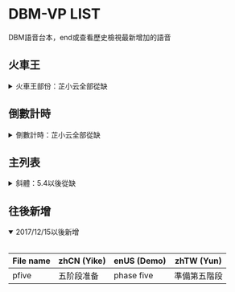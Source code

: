 # DBM-VP LIST

DBM語音台本，end或查看歷史檢視最新增加的語音

## 火車王

<details>
  <summary>火車王部份：芷小云全部從缺</summary>
  <p>
    
| File name | zhCN (Yike) | enUS (Demo) | zhTW (Yun) |
|------|------|------|------|
|Thogar/A1|一轨道快车|lane 1 express|一軌快車|
|Thogar/A2|二轨道快车|lane 2 express|二軌快車|
|Thogar/A3|三轨道快车|lane 3 express|三軌快車|
|Thogar/A4|四轨道快车|lane 4 express|四軌快車|
|Thogar/A14|一四轨道快车|lane 1 and 4 expresses|一四軌道快車|
|Thogar/A23|二三轨道快车|lane 2 and 3 express|二三軌道快車|
|Thogar/AX|随机轨道快车|random express|隨機軌道快車|
|Thogar/B1|一轨道小怪|lane 1 Reinforcements|一軌小怪|
|Thogar/B1E4|一轨道小怪四轨道喷火車|lane 1 Reinforcements and lane 4 Deforester|一軌小怪四軌噴火|
|Thogar/B2|二轨道小怪|lane 2 Reinforcements|二軌小怪|
|Thogar/B2A4|二轨道小怪四轨道快车|lane 2 Reinforcements and lane 4 express|二軌小怪四軌快車|
|Thogar/B2D3|二轨道小怪三轨道大怪| lane 2 Reinforcements and lane 3 Man On Arms|二軌小怪三軌大怪|
|Thogar/B3|三轨道小怪|lane 3 Reinforcements|三軌小怪|
|Thogar/B4|四轨道小怪|lane 4 Reinforcements|四軌小怪|
|Thogar/B23|二三轨道小怪|lane 2 and 3 Reinforcements|二三軌道小怪|
|Thogar/BX|随机轨道小怪|random Reinforcements|隨機軌道小怪|
|Thogar/C1|一轨道火炮|lane 1 cannon|一軌火砲|
|Thogar/C1D4|一轨道火炮四轨道大怪|lane 1 cannon and lane 4 Man On Arms|一軌火砲四軌大怪|
|Thogar/C2|二轨道火炮|lane 2 cannon|二軌火砲|
|Thogar/C3|三轨道火炮|lane 3 cannon|三軌火砲|
|Thogar/C4|四轨道火炮|lane 4 cannon|四軌火砲|
|Thogar/C14|一四轨道火炮|lane 1 and 4 cannons|一四軌道火砲|
|Thogar/CX|随机轨道火炮|random cannon|隨機軌道火砲|
|Thogar/D1|一轨道大怪|lane 1 Man On Arms|一軌大怪|
|Thogar/D1C4|一轨道大怪四轨道火炮| lane 1 Man On Arms and lane 4 cannon|一軌大怪四軌火砲|
|Thogar/D2|二轨道大怪|lane 2 Man On Arms|二軌大怪|
|Thogar/D2B3|二轨道大怪三轨道小怪|lane 2 Man On Arms and lane 3 Reinforcements|二軌大怪三軌小怪|
|Thogar/D2C4|二轨道大怪四轨道火炮| lane 2 Man On Arms and lane 4 cannon|二軌大怪四軌火砲|
|Thogar/D3|三轨道大怪|lane 3 Man On Arms|三軌大怪|
|Thogar/D4|四轨道大怪|lane 4 Man On Arms|四軌大怪|
|Thogar/DX|随机轨道大怪|random Man On Arms|隨機軌道大怪|
|Thogar/E1|一轨道喷火車|lane 1 Deforester|一軌噴火|
|Thogar/E1A23|一轨道喷火二三轨道快车|lane 1 Deforester and lane 2 and 3 express|一軌噴火二三快車|
|Thogar/E2|二轨道喷火車|lane 2 Deforester|二軌噴火|
|Thogar/E3|三轨道喷火車|lane 3 Deforester|三軌噴火|
|Thogar/E4|四轨道喷火車|lane 4 Deforester|四軌噴火|
|Thogar/E23|二三轨道喷火車|lane 2 and 3 Deforester|二三軌道噴火|
|Thogar/F|随机三轨道快车|3 Random Lanes|隨機三軌快車|

</p>
</details>

## 倒數計時

<details>
  <summary>倒數計時：芷小云全部從缺</summary>
  <p>
    
| File name | zhCN (Yike) | enUS (Demo) | zhTW (Yun) |
|------|------|------|------|
|1|一||*全缺*|
|2|二|||
|3|三|||
|4|四|||
|5|五|||
|6|六|||
|7|七|||
|8|八|||
|9|九|||
|10|十|||
|11|十一|||

  </p>
</details>

## 主列表

<details>
  <summary>斜體：5.4以後從缺</summary>
  <p>
   
| File name | zhCN (Yike) | enUS (Demo) | zhTW (Yun) |
|------|------|------|------|
|153247|陨石快躲|Meteor run!|*隕石快躲*|
|153804|快找泥水|inhale, get inside the puddle|*快找泥水*|
|155327|快找盾牌|find shield |*快找盾牌*|
|156096|死亡标记|marked for death|*死亡標記*|
|156157|顺劈斩|Cleave|*順劈斬*|
|156160|准备击飞|Bounding Cleave Coming|*準備擊飛*|
|157060|快進黃色符文||*快踩大地符文*|
|157349|奧能新星準備|force nova coming|*準備力量新星*|
|157952|粉碎|Pulverize|*粉碎*|
|158057|致衰咆哮|Enfeebling Roar|*削弱怒吼*|
|158093|震荡怒吼|Interrupting Shout|*斷法怒吼*|
|158134|盾牌冲锋|Shield Charge|*盾牌衝鋒*|
|158200|地震|Quake|*地震*|
|158599|火炮快打|attack turret|*火砲快打*|
|159202|火柱出现|Flame pillar appears|*火柱出現*|
|159202f|快找火柱|find Flame pillar|*快找火柱*|
|159947r|准备投掷|toss coming|*準備投擲*|
|159947y|你被投掷|toss on you|*你被投擲*|
|160021s|蓝蘑菇出现|blue Mushroom coming|*藍蘑菇出現*|
|160022s|绿蘑菇出现|green Mushroom coming|*綠蘑菇出現*|
|160702|快打砲||*快砲擊*|
|161411|远离冰球|run away from ice orb|*遠離冰球*|
|161612|准备接球|ball soon|*準備接球*|
|162894|大地之赐|Gift of Earth|*大地之賜*|
|163141k|食脑真菌快打|Attack Mind Fungus|*噬心真菌快打*|
|163142k|真菌食肉者快打|Attack Flesh Eater|*真菌食肉者快打*|
|163594k|孢子投射者快打|Attack Spore Shooter|*孢子射擊者快打*|
|164974|快进白色符文|touch white runes|*快踩白色符文*|
|1695gorak|高莱克准备|gorak on the boat|*準備勾拉克*|
|1695uktar|乌克塔准备|uktar on the boat|*準備烏克塔*|
|1695ukurogg|乌克罗格准备|uk'urogg on the boat|*準備烏庫洛格*|
|169613|快踩小花||*小花快踩*|
|172895|返回原位|return to start|*返回原位*|
|179202|传给受害者|throw eye to someone with debuff|*傳給受害者*|
|179202h|传给治疗|throw eye to healer|*傳給補師*|
|179202k|用眼打断|interrupt by eye|*用眼打斷*|
|179202m|传给坦克|throw eye to tank|*傳給坦克*|
|179406|灵魂裂劈|Soul Cleave|*破魂斬*|
|180199|邪能血球快打|attack Fel Blood Globle|*魔化血塊快打*|
|180459|血球快打|attack Blood Globule|*血塊快打*|
|180880|拉断锁链|break chain|*拉斷鎖鏈*|
|181799|5秒后暗影之力|Shadow Force in 5|*五秒後暗影之力*|
|184964a|第一位拉断枷锁|break torment first|*第一位拉斷鎖鏈*|
|184964b|第二位拉断枷锁|break torment second|*第二位拉斷鎖鏈*|
|184964c|第三位拉断枷锁|break torment third|*第三位拉斷鎖鏈*|
|185014|快跑，聚焦混乱点你|Focused Chaos on you, run|*快跑，聚焦混沌*|
|185282|弹幕快躲|barrage run away|*彈幕快躲*|
|186123|快跑，精炼混乱点你|Wrought Chaos on you, run|*快跑，型塑混沌*|
|186333|快进火焰|run into the fire|*快去踩火*|
|189897|魔火之魂快打|attack doomfire spirit|*毀滅之火快打*|
|192094|快躲小怪后面|run behind add|*躲到小怪後面*|
|202792|快咬人|bite now|*快咬人*|
|205004|照亮小怪|bring light to mob|*照亮小怪*|
|205408c|靠近螃蟹|find crab|*靠近巨蟹*|
|205408d|靠近龙|find dragon|*靠近天龍*|
|205408h|靠近猎人|find hunterm|*靠近獵戶*|
|205408w|靠近狼|find wolf|*靠近天狼*|
|213576|照亮阴影|bring light to shadows|*照亮陰影*|
|aesoon|準備AE||*準備AE*|
|attacktotem|图腾快打|attack totem|*圖騰快打*|
|attbomb|炸彈快打||*炸彈快打*|
|attleft|||打左邊|
|attmid|||打中間|
|attright|||打右邊|
|backcenter|中下中下中下|go back center|*中下中下*|
|backleft|左下左下左下|go back left|*左下左下*|
|backright|右下右下右下|go back right|*右下右下*|
|backward|||背對人群|
|banishment|||已被放逐|
|bigmob|||*大怪出現*|
|bigmobsoon|||準備大怪|
|bombnow|||準備爆炸|
|bombrun|快跑，炸彈點你||*快跑，炸彈點你*|
|bombsoon|準備炸彈||*準備炸彈*|
|bossout|拉開boss||*拉開boss*|
|bosstobeam|快擋光||*快去擋光*|
|breathsoon|準備吐息||準備吐息|
|carefly|小心擊飛||小心擊飛|
|center|中||*中*|
|centerleft|中偏左||*中間偏左*|
|centerright|中偏右||*中間偏右*|
|changemoon|切换区域||*切換月面*|
|changemt|換坦嘲諷||*換坦嘲諷*|
|changetarget|目標轉換||*目標轉換*|
|chargemove|||*衝鋒快躲*|
|checkhp|注意血量||*注意血量*|
|cntnuemove|||繼續移動|
|com_go||||
|defensive|注意減傷||*注意減傷*|
|di|||沙包就位|
|didi||||
|dispelboss|驱散boss|dispel boss|*驅散boss*|
|dispelnow|快驅散||*快驅散*|
|doubleat|三重攻擊||*三重穿刺*|
|dragonnow|小龍出現||*小龍出現*|
|dshigh|致死過高||*致死過高*|
|eastogg|往東||*往東*|
|ej11266|嗜血者快打|attack Blood thirster|*嗜血者快打*|
|ej11269|恐魔快打|attack Hulking Terror|*恐魔快打*|
|ej11429|攻城车出現|Demolisher|*石毀車出現*|
|ej11435|巨炮出現|Artillery|*火砲出現*|
|ej11437|喷火机出現|Flamebelcher|*噴火車出現*|
|ej11439|碎石机出現|Crusher|*粉碎者車現*|
|ej11582|召亡者快打|attack Deathcaller|*喚亡者快打*|
|ej11712|运输车出現|Transporter|*運兵車出現*|
|ej9571|坦克快打|attack tank|*坦克快打*|
|ej9649|工程师出现|Engineer coming|*工程師出現*|
|ej9648|保安出现|Security Guard coming|*守衛出現*|
|ej9657|熔渣元素出现|Slag Elemental coming|*熔渣元素出現*|
|ej9659|召火者出现|Fire Caller coming|*召火者出現*|
|end|結束||*結束*|
|energyhigh|能量過高||*能量過高*|
|enrage|||激怒|
|failed|唉呀，討厭||*唉唷，討厭*|
|farfromline|远离连线|far away from lines|*遠離連線*|
|fearsoon|准备恐惧|fear incoming|*準備恐懼*|
|felinfusion|邪能灌注点你||*你中了魔性注入*|
|findgather|找人靠近||*找人靠近*|
|findmc|注意心控||*注意心控*|
|findshadow|快進陰影||*快進陰影*|
|findshelter|快找掩体|find shelter|*快找掩體*|
|findshield|快找盾牌|find shield|*快找盾牌*|
|firecircle|注意火圈||*注意火圈*|
|firerun|快跑，火焰點你||*快跑，火焰點你*|
|firewall|火牆火牆火牆火牆||*火牆火牆*|
|frenzy|狂乱|frenzy|*狂亂*|
|frontcenter|中上中上中上|go front center|*中上中上*|
|frontleft|左上左上左上|go front left|*左上左上*|
|frontright|右上右上右上|go front right|*右上右上*|
|gather|快集合||*快集合*|
|gathershare|集合分担|share the damage|*集合分攤*|
|getboned|||快拿骨甲|
|ghostsoon|||準備靈魂|
|group1|第一組準備||*一組準備*|
|group2|第二組準備||*二組準備*|
|group3|第三組準備||*三組準備*|
|group4|第四組準備||*四組準備*|
|group5|第五組準備||*五組準備*|
|healall|注意群療||*注意群補*|
|healfull|刷满血量|heal full|*補滿血量*|
|helpdispel|幫忙驅散||*幫忙驅散*|
|helpkick|幫忙打斷||*幫忙打斷*|
|helpme|救我||*救救我*|
|helpme2|救一下嘛||*救救我嘛*|
|helpsoad|帮忙吸收|help soak|*幫忙吸收*|
|holdit|快開自保技能||*快開自保*|
|inktoshark|运送墨汁||*運送墨水*|
|interruptsoon|打斷準備||*準備打斷*|
|jumpinpit|快跳坑||*快跳快跳*|
|jumpnow|快跳|jump now|*快跳*|
|justrun|快跑||*快跑*|
|keepjump|保持跳動||*保持跳動*|
|keepmove|保持移動||*保持移動*|
|kick1r|1打断准备|interrupt 1|*一斷準備*|
|kick2r|2打断准备|interrupt 2|*二斷準備*|
|kick3r|3打断准备|interrupt 3|*三斷準備*|
|kick4r|4打断准备|interrupt 4|*四斷準備*|
|kick5r|5打断准备|interrupt 5|*五斷準備*|
|kickcast|快打斷||*快打斷*|
|killbigmob|||大怪快打|
|killmine|||地雷快打|
|killmob|||小怪快打|
|killspirit|靈魂快打||*靈魂快打*|
|laserrun|||快跑，雷射點你|
|leavecenter|離開中場||*離開中場*|
|left|左||*左*|
|lightinfusion|光明灌注点你||*你中了聖光注入*|
|lightstorm|閃電風暴||*閃電風暴*|
|linegather|連線靠近||*連線靠近*|
|linesoon|||準備連線|
|mblue|快到蓝色|move to blue|*快去藍色*|
|mgreen|快到绿色|move to green|*快去綠色*|
|mm1|靠近星星|move to Star|*靠近星星*|
|mm2|靠近大饼|move to Circle|*靠近大餅*|
|mm3|靠近菱形|move to Diamond|*靠近菱形*|
|mm4|靠近三角|move to Triangle|*靠三近角*|
|mm5|靠近月亮|move to Moon|*靠近月亮*|
|mm6|靠近方块|move to Square|*靠近方塊*|
|mm7|靠近叉叉|move to Cross|*靠近叉叉*|
|mm8|靠近骷髅|move to Skull|*靠近骷髏*|
|mobenough|能量已滿，遠離小怪||*能量已滿，遠離小怪*|
|mobkill|||擊殺小怪|
|mobout|拉開小怪||*拉開小怪*|
|mobsoon|準備小怪||*準備小怪*|
|morange|快到橙色|move to orange|*快去橘色*|
|moveboss|移動boss||*移動boss*|
|movecenter|快进中场|move to center|*快進中場*|
|moveleft|向左走||*向左走*|
|moveright|往右走||*向右走*|
|movesoon|||快跑位|
|movetimebubble|靠近时间力场||*靠近時間力場*|
|movetojelly|靠近水母||*靠近水母*|
|movetotank|靠近坦克|move to tank|靠近坦克|
|mpurple|快到紫色|move to purple|*快去紫色*|
|myellow|快到黄色|move to yellow|*快去黃色*|
|newportal|新传送门|new portal|*新傳送門*|
|north|往北||*往北*|
|northeast|往東北||*往東北*|
|northwest|往西北||*往西*|
|orbrun|寶珠，快跑||*寶珠快跑*|
|otherin|||隊友入場|
|otherout|||隊友出場|
|pfour|四階段準備||*準備第四階段*|
|phasechange|階段轉換||*階段轉換*|
|pthree|三階段準備||*準備第三階段*|
|ptran|轉階段準備||*準備轉階段*|
|ptwo|二階段準備||*準備第二階段*|
|range2|||準備兩碼手雷|
|range5|||五碼分散|
|readyrescue|||準備救人|
|right|右||*右*|
|runaway|快躲開||*快躲開*|
|runin|快回人群||*快回人群*|
|runout|跑開人群||*跑出人群*|
|runtoedge|快靠边站||*快靠邊站*|
|safenow|安全安全||*安全安全*|
|scatter|快分散||*快分散*|
|scattersoon|注意分散||*注意分散*|
|shadowrun|快跑，暗影點你||*快跑，暗影點你*|
|shareone|一组分担|group one share|*一組分攤*|
|sharetwo|二组分担|group two share|*二組分攤*|
|shieldover|快打，護盾結束||*快打，護盾結束*|
|shockwave|震懾波||*震懾波*|
|silencesoon|准备沉默|silence soon|*準備沉默*|
|south|往南||*往南*|
|southeast|往東南||*往東南*|
|southwest|往西南||*往西南*|
|spear|投擲長矛||*投擲長矛*|
|specialsoon|準備特別技能||*準備特殊技能*|
|speedup|||首領加速|
|stackhigh|层数过高|stack high|*層數過高*|
|stepring|||注意踩圈|
|stilldanger|危險危險||*危險危險*|
|stompsoon|準備踐踏||*準備踐踏*|
|stompstart|踐踏開始||*踐踏開始*|
|stopatk|注意停手||*注意停手*|
|stopattack|停止攻擊||*停止攻擊*|
|stopcast|停止施法||*停止施法*|
|stopmove|停止移動||*停止移動*|
|stunsoon|準備擊倒||*準備擊倒*|
|sunderhigh|破甲過高||破甲過高|
|switchphase|切换世界||*切換世界*|
|takedamage|承受傷害||*承受傷害*|
|tankheal|注意刷坦||*注意補坦*|
|targetchange|目標改變||*目標改變*|
|targetyou|目標是你||*目標是你*|
|tauntboss|嘲諷boss||*嘲諷boss*|
|telesoon|準備傳送||*準備傳送*|
|teleyou|你備傳送||*你被傳送*|
|thanks|謝謝了||感恩嘍|
|trannow|注意凝神||*快凝神*|
|transplague|傳遞碎片||傳遞碎片|
|turnaway|快轉身||快轉身|
|useitem|使用道具|use item|*使用道具*|
|uu|你的你的||你的你的|
|watchimpale|注意穿刺||*注意穿刺*|
|watchorb|注意宝珠|watch orb|*注意寶珠*|
|watchstep|注意腳下||注意腳下|
|watchwave|注意衝擊波||*注意衝擊波*|
|west|往西||*往西*|
|whirlwind|旋风斩|Whirlwind|*旋風斬*|
|wwsoon|準備旋風||*準備旋風*|

</p>
</details>

## 往後新增

<details open>
  <summary>2017/12/15以後新增</summary>
  <p>
   
| File name | zhCN (Yike) | enUS (Demo) | zhTW (Yun) |
|------|------|------|------|
|pfive|五阶段准备|phase five|準備第五階段|

  </p>
</details>
